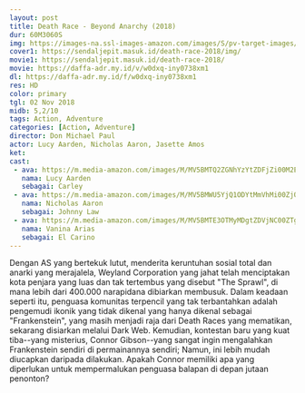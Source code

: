 ```yaml
---
layout: post
title: Death Race - Beyond Anarchy (2018)
dur: 60M3060S
img: https://images-na.ssl-images-amazon.com/images/S/pv-target-images/6bca2bb04195bc6a6102fe44bb10ad7c0f9fc751d96c22f5a6e376fc318e9f58._RI_V_TTW_.jpg
cover1: https://sendaljepit.masuk.id/death-race-2018/img/
movie1: https://sendaljepit.masuk.id/death-race-2018/
movie: https://daffa-adr.my.id/v/w0dxq-iny0738xm1
dl: https://daffa-adr.my.id/f/w0dxq-iny0738xm1
res: HD
color: primary
tgl: 02 Nov 2018
midb: 5,2/10
tags: Action, Adventure
categories: [Action, Adventure]
director: Don Michael Paul
actor: Lucy Aarden, Nicholas Aaron, Jasette Amos
ket: 
cast:
 - ava: https://m.media-amazon.com/images/M/MV5BMTQ2ZGNhYzYtZDFjZi00M2E4LWI2MDItZjA1YTIzY2RiNzQyXkEyXkFqcGdeQXVyMjQwMDg0Ng@@._V1_QL75_UX140_CR0,12,140,140_.jpg
   nama: Lucy Aarden
   sebagai: Carley
 - ava: https://m.media-amazon.com/images/M/MV5BMWU5YjQ1ODYtMmVhMi00ZjQ4LWE3OWQtNmNhMjFjODQ2MGM1XkEyXkFqcGdeQXVyMjQwMDg0Ng@@._V1_QL75_UY140_CR24,0,140,140_.jpg
   nama: Nicholas Aaron
   sebagai: Johnny Law
 - ava: https://m.media-amazon.com/images/M/MV5BMTE3OTMyMDgtZDVjNC00ZTgyLWI0OTgtMDYzNjAzMTlkNWRhXkEyXkFqcGdeQXVyMjQwMDg0Ng@@._V1_QL75_UX140_CR0,7,140,140_.jpg
   nama: Vanina Arias
   sebagai: El Carino
---
```


Dengan AS yang bertekuk lutut, menderita keruntuhan sosial total dan anarki yang merajalela, Weyland Corporation yang jahat telah menciptakan kota penjara yang luas dan tak tertembus yang disebut "The Sprawl", di mana lebih dari 400.000 narapidana dibiarkan membusuk. Dalam keadaan seperti itu, penguasa komunitas terpencil yang tak terbantahkan adalah pengemudi ikonik yang tidak dikenal yang hanya dikenal sebagai "Frankenstein", yang masih menjadi raja dari Death Races yang mematikan, sekarang disiarkan melalui Dark Web. Kemudian, kontestan baru yang kuat tiba--yang misterius, Connor Gibson--yang sangat ingin mengalahkan Frankenstein sendiri di permainannya sendiri; Namun, ini lebih mudah diucapkan daripada dilakukan. Apakah Connor memiliki apa yang diperlukan untuk mempermalukan penguasa balapan di depan jutaan penonton?
